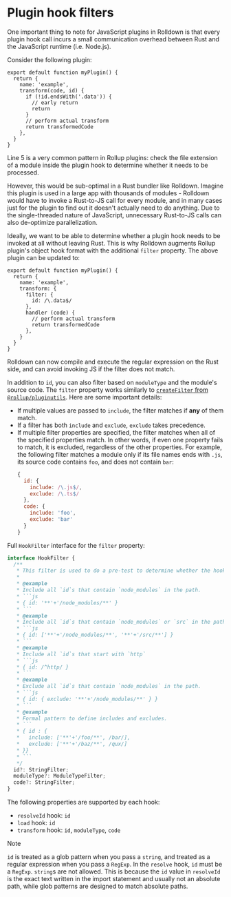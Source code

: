 # Plugin hook filters

One important thing to note for JavaScript plugins in Rolldown is that every plugin hook call incurs a small communication overhead between Rust and the JavaScript runtime (i.e. Node.js).

Consider the following plugin:

```js{5}
export default function myPlugin() {
  return {
    name: 'example',
    transform(code, id) {
      if (!id.endsWith('.data')) {
        // early return
        return
      }
      // perform actual transform
      return transformedCode
    },
  }
}
```

Line 5 is a very common pattern in Rollup plugins: check the file extension of a module inside the plugin hook to determine whether it needs to be processed.

However, this would be sub-optimal in a Rust bundler like Rolldown. Imagine this plugin is used in a large app with thousands of modules - Rolldown would have to invoke a Rust-to-JS call for every module, and in many cases just for the plugin to find out it doesn't actually need to do anything. Due to the single-threaded nature of JavaScript, unnecessary Rust-to-JS calls can also de-optimize parallelization.

Ideally, we want to be able to determine whether a plugin hook needs to be invoked at all without leaving Rust. This is why Rolldown augments Rollup plugin's object hook format with the additional `filter` property. The above plugin can be updated to:

```js{5}
export default function myPlugin() {
  return {
    name: 'example',
    transform: {
      filter: {
        id: /\.data$/
      },
      handler (code) {
        // perform actual transform
        return transformedCode
      },
    }
  }
}
```

Rolldown can now compile and execute the regular expression on the Rust side, and can avoid invoking JS if the filter does not match.

In addition to `id`, you can also filter based on `moduleType` and the module's source code. The `filter` property works similarly to [`createFilter` from `@rollup/pluginutils`](https://github.com/rollup/plugins/blob/master/packages/pluginutils/README.md#createfilter). Here are some important details:

- If multiple values are passed to `include`, the filter matches if **any** of them match.
- If a filter has both `include` and `exclude`, `exclude` takes precedence.
- If multiple filter properties are specified, the filter matches when all of the specified properties match. In other words, if even one property fails to match, it is excluded, regardless of the other properties. For example, the following filter matches a module only if its file names ends with `.js`, its source code contains `foo`, and does not contain `bar`:
  ```js
  {
    id: {
      include: /\.js$/,
      exclude: /\.ts$/
    },
    code: {
      include: 'foo',
      exclude: 'bar'
    }
  }
  ```

Full `HookFilter` interface for the `filter` property:

````ts
interface HookFilter {
  /**
   * This filter is used to do a pre-test to determine whether the hook should be called.
   *
   * @example
   * Include all `id`s that contain `node_modules` in the path.
   * ```js
   * { id: '**'+'/node_modules/**' }
   * ```
   * @example
   * Include all `id`s that contain `node_modules` or `src` in the path.
   * ```js
   * { id: ['**'+'/node_modules/**', '**'+'/src/**'] }
   * ```
   * @example
   * Include all `id`s that start with `http`
   * ```js
   * { id: /^http/ }
   * ```
   * @example
   * Exclude all `id`s that contain `node_modules` in the path.
   * ```js
   * { id: { exclude: '**'+'/node_modules/**' } }
   * ```
   * @example
   * Formal pattern to define includes and excludes.
   * ```
   * { id : {
   *   include: ['**'+'/foo/**', /bar/],
   *   exclude: ['**'+'/baz/**', /qux/]
   * }}
   * ```
   */
  id?: StringFilter;
  moduleType?: ModuleTypeFilter;
  code?: StringFilter;
}
````

The following properties are supported by each hook:

- `resolveId` hook: `id`
- `load` hook: `id`
- `transform` hook: `id`, `moduleType`, `code`

> [!NOTE]
> `id` is treated as a glob pattern when you pass a `string`, and treated as a regular expression when you pass a `RegExp`.
> In the `resolve` hook, `id` must be a `RegExp`. `string`s are not allowed.
> This is because the `id` value in `resolveId` is the exact text written in the import statement and usually not an absolute path, while glob patterns are designed to match absolute paths.
